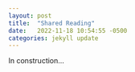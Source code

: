```yaml
---
layout: post
title:  "Shared Reading"
date:   2022-11-18 10:54:55 -0500
categories: jekyll update
---
```


In construction...

